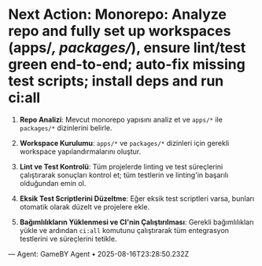 # Next Action: Monorepo: Analyze repo and fully set up workspaces (apps/*, packages/*), ensure lint/test green end-to-end; auto-fix missing test scripts; install deps and run ci:all

1. **Repo Analizi**: Mevcut monorepo yapısını analiz et ve `apps/*` ile `packages/*` dizinlerini belirle.

2. **Workspace Kurulumu**: `apps/*` ve `packages/*` dizinleri için gerekli workspace yapılandırmalarını oluştur.

3. **Lint ve Test Kontrolü**: Tüm projelerde linting ve test süreçlerini çalıştırarak sonuçları kontrol et; tüm testlerin ve linting'in başarılı olduğundan emin ol.

4. **Eksik Test Scriptlerini Düzeltme**: Eğer eksik test scriptleri varsa, bunları otomatik olarak düzelt ve projelere ekle.

5. **Bağımlılıkların Yüklenmesi ve CI'nin Çalıştırılması**: Gerekli bağımlılıkları yükle ve ardından `ci:all` komutunu çalıştırarak tüm entegrasyon testlerini ve süreçlerini tetikle.

— Agent: GameBY Agent • 2025-08-16T23:28:50.232Z
